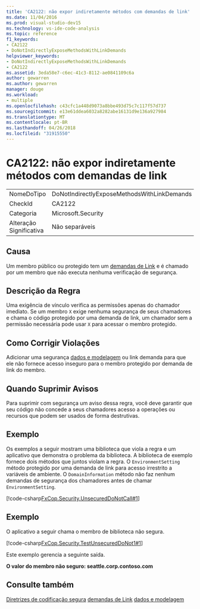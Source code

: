 ```yaml
---
title: 'CA2122: não expor indiretamente métodos com demandas de link'
ms.date: 11/04/2016
ms.prod: visual-studio-dev15
ms.technology: vs-ide-code-analysis
ms.topic: reference
f1_keywords:
- CA2122
- DoNotIndirectlyExposeMethodsWithLinkDemands
helpviewer_keywords:
- DoNotIndirectlyExposeMethodsWithLinkDemands
- CA2122
ms.assetid: 3eda58e7-c6ec-41c3-8112-ae0841109c6a
author: gewarren
ms.author: gewarren
manager: douge
ms.workload:
- multiple
ms.openlocfilehash: c43cfc1a448d9073a8bbe493d75c7c117f57d737
ms.sourcegitcommit: e13e61ddea6032a8282abe16131d9e136a927984
ms.translationtype: MT
ms.contentlocale: pt-BR
ms.lasthandoff: 04/26/2018
ms.locfileid: "31915550"
---
```

# <a name="ca2122-do-not-indirectly-expose-methods-with-link-demands"></a>CA2122: não expor indiretamente métodos com demandas de link
|||
|-|-|
|NomeDoTipo|DoNotIndirectlyExposeMethodsWithLinkDemands|
|CheckId|CA2122|
|Categoria|Microsoft.Security|
|Alteração Significativa|Não separáveis|

## <a name="cause"></a>Causa
 Um membro público ou protegido tem um [demandas de Link](/dotnet/framework/misc/link-demands) e é chamado por um membro que não executa nenhuma verificação de segurança.

## <a name="rule-description"></a>Descrição da Regra
 Uma exigência de vínculo verifica as permissões apenas do chamador imediato. Se um membro `X` exige nenhuma segurança de seus chamadores e chama o código protegido por uma demanda de link, um chamador sem a permissão necessária pode usar `X` para acessar o membro protegido.

## <a name="how-to-fix-violations"></a>Como Corrigir Violações
 Adicionar uma segurança [dados e modelagem](/dotnet/framework/data/index) ou link demanda para que ele não fornece acesso inseguro para o membro protegido por demanda de link do membro.

## <a name="when-to-suppress-warnings"></a>Quando Suprimir Avisos
 Para suprimir com segurança um aviso dessa regra, você deve garantir que seu código não concede a seus chamadores acesso a operações ou recursos que podem ser usados de forma destrutivas.

## <a name="example"></a>Exemplo
 Os exemplos a seguir mostram uma biblioteca que viola a regra e um aplicativo que demonstra o problema da biblioteca. A biblioteca de exemplo fornece dois métodos que juntos violam a regra. O `EnvironmentSetting` método protegido por uma demanda de link para acesso irrestrito a variáveis de ambiente. O `DomainInformation` método não faz nenhum demandas de segurança dos chamadores antes de chamar `EnvironmentSetting`.

 [!code-csharp[FxCop.Security.UnsecuredDoNotCall#1](../code-quality/codesnippet/CSharp/ca2122-do-not-indirectly-expose-methods-with-link-demands_1.cs)]

## <a name="example"></a>Exemplo
 O aplicativo a seguir chama o membro de biblioteca não segura.

 [!code-csharp[FxCop.Security.TestUnsecuredDoNot1#1](../code-quality/codesnippet/CSharp/ca2122-do-not-indirectly-expose-methods-with-link-demands_2.cs)]

 Este exemplo gerencia a seguinte saída.

 **O valor do membro não seguro: seattle.corp.contoso.com**
## <a name="see-also"></a>Consulte também
 [Diretrizes de codificação segura](/dotnet/standard/security/secure-coding-guidelines) [demandas de Link](/dotnet/framework/misc/link-demands) [dados e modelagem](/dotnet/framework/data/index)